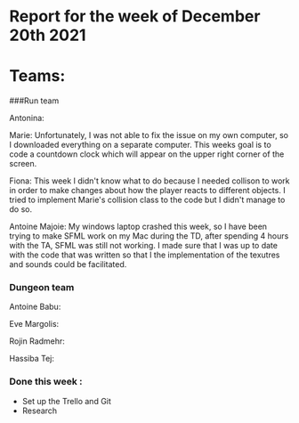 #  Report for the week of December 20th 2021


# Teams:

###Run team





Antonina: 


Marie: Unfortunately, I was not able to fix the issue on my own computer, so I downloaded everything on a separate computer. This weeks goal is to code a countdown clock which will appear on the upper right corner of the screen.



Fiona: This week I didn't know what to do because I needed collison to work in order to make changes about how the player reacts to different objects. I tried to implement Marie's collision class to the code but I didn't manage to do so.


Antoine Majoie: My windows laptop crashed this week, so I have been trying to make SFML work on my Mac during the TD, after spending 4 hours with the TA, SFML was still not working. I made sure that I was up to date with the code that was written so that I the implementation of the texutres and sounds could be facilitated.







### Dungeon team

Antoine Babu:





Eve Margolis: 




Rojin Radmehr:



Hassiba Tej:


### Done this week :
- Set up the Trello and Git
- Research

  


